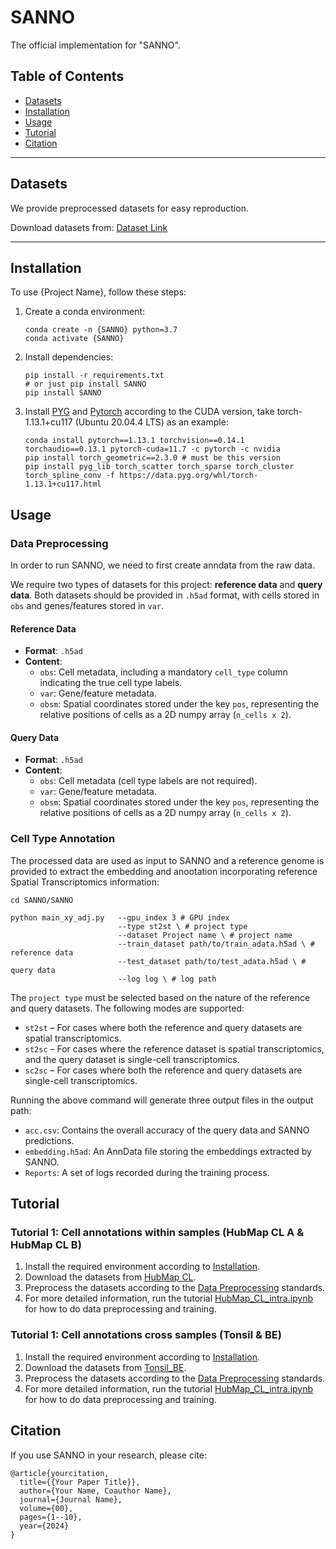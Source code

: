 # SANNO
The official implementation for "SANNO".

## Table of Contents
- [Datasets](#datasets)  
- [Installation](#installation)  
- [Usage](#usage)  
- [Tutorial](#tutorial)  
- [Citation](#citation)  

---

## Datasets
We provide preprocessed datasets for easy reproduction.  

Download datasets from: [Dataset Link]()

---

## Installation
To use {Project Name}, follow these steps:  

1. Create a conda environment:  
    ```
    conda create -n {SANNO} python=3.7
    conda activate {SANNO}
    ```
2. Install dependencies:
    ```
    pip install -r requirements.txt
    # or just pip install SANNO
    pip install SANNO
    ```
3. Install [PYG](https://pytorch-geometric.readthedocs.io/en/latest/index.html) and [Pytorch](https://pytorch.org/) according to the CUDA version, take torch-1.13.1+cu117 (Ubuntu 20.04.4 LTS) as an example:
    ```
    conda install pytorch==1.13.1 torchvision==0.14.1 torchaudio==0.13.1 pytorch-cuda=11.7 -c pytorch -c nvidia
    pip install torch_geometric==2.3.0 # must be this version
    pip install pyg_lib torch_scatter torch_sparse torch_cluster torch_spline_conv -f https://data.pyg.org/whl/torch-1.13.1+cu117.html
    ```

## Usage
### Data Preprocessing

In order to run SANNO, we need to first create anndata from the raw data.

We require two types of datasets for this project: **reference data** and **query data**. Both datasets should be provided in `.h5ad` format, with cells stored in `obs` and genes/features stored in `var`.

#### Reference Data
- **Format**: `.h5ad`
- **Content**:
  - `obs`: Cell metadata, including a mandatory `cell_type` column indicating the true cell type labels.
  - `var`: Gene/feature metadata.
  - `obsm`: Spatial coordinates stored under the key `pos`, representing the relative positions of cells as a 2D numpy array (`n_cells x 2`).

#### Query Data
- **Format**: `.h5ad`
- **Content**:
  - `obs`: Cell metadata (cell type labels are not required).
  - `var`: Gene/feature metadata.
  - `obsm`: Spatial coordinates stored under the key `pos`, representing the relative positions of cells as a 2D numpy array (`n_cells x 2`).

### Cell Type Annotation
The processed data are used as input to SANNO and a reference genome is provided to extract the embedding and anootation incorporating reference Spatial Transcriptomics information:

```
cd SANNO/SANNO

python main_xy_adj.py   --gpu_index 3 # GPU index
                        --type st2st \ # project type
                        --dataset Project name \ # project name
                        --train_dataset path/to/train_adata.h5ad \ # reference data
                        --test_dataset path/to/test_adata.h5ad \ # query data
                        --log log \ # log path
```

The `project type` must be selected based on the nature of the reference and query datasets. The following modes are supported:

- `st2st` – For cases where both the reference and query datasets are spatial transcriptomics.
- `st2sc` – For cases where the reference dataset is spatial transcriptomics, and the query dataset is single-cell transcriptomics.
- `sc2sc` – For cases where both the reference and query datasets are single-cell transcriptomics.

Running the above command will generate three output files in the output path:

- `acc.csv`: Contains the overall accuracy of the query data and SANNO predictions.
- `embedding.h5ad`: An AnnData file storing the embeddings extracted by SANNO.
- `Reports`: A set of logs recorded during the training process.

## Tutorial

### Tutorial 1: Cell annotations within samples (HubMap CL A & HubMap CL B)

1. Install the required environment according to [Installation](#installation).
2. Download the datasets from [HubMap CL](datasets/Hubmap_CL_intra/raw/).
3. Preprocess the datasets according to the [Data Preprocessing](#data-preprocessing) standards.
4. For more detailed information, run the tutorial [HubMap_CL_intra.ipynb](Toturial/Toturial1_intra_dataset.ipynb) for how to do data preprocessing and training.

### Tutorial 1: Cell annotations cross samples (Tonsil & BE)

1. Install the required environment according to [Installation](#installation).
2. Download the datasets from [Tonsil_BE](datasets/Tonsil_BE_cross/raw/).
3. Preprocess the datasets according to the [Data Preprocessing](#data-preprocessing) standards.
4. For more detailed information, run the tutorial [HubMap_CL_intra.ipynb](Toturial/Toturial2_cross_dataset.ipynb) for how to do data preprocessing and training.

## Citation
If you use SANNO in your research, please cite:

```
@article{yourcitation,
  title={{Your Paper Title}},
  author={Your Name, Coauthor Name},
  journal={Journal Name},
  volume={00},
  pages={1--10},
  year={2024}
}
```
